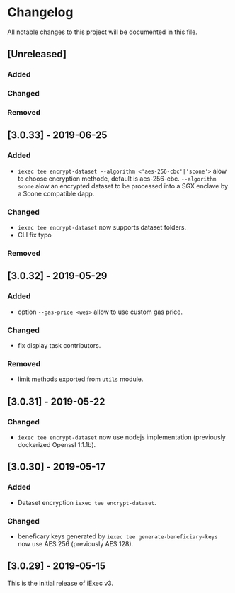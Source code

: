 # Changelog

All notable changes to this project will be documented in this file.

## [Unreleased]

### Added

### Changed

### Removed

## [3.0.33] - 2019-06-25

### Added

- `iexec tee encrypt-dataset --algorithm <'aes-256-cbc'|'scone'>` alow to choose encryption methode, default is aes-256-cbc.
  `--algorithm scone` alow an encrypted dataset to be processed into a SGX enclave by a Scone compatible dapp.

### Changed

- `iexec tee encrypt-dataset` now supports dataset folders.
- CLI fix typo

### Removed

## [3.0.32] - 2019-05-29

### Added

- option `--gas-price <wei>` allow to use custom gas price.

### Changed

- fix display task contributors.

### Removed

- limit methods exported from `utils` module.

## [3.0.31] - 2019-05-22

### Changed

- `iexec tee encrypt-dataset` now use nodejs implementation (previously dockerized Openssl 1.1.1b).

## [3.0.30] - 2019-05-17

### Added

- Dataset encryption `iexec tee encrypt-dataset`.

### Changed

- beneficary keys generated by `ìexec tee generate-beneficiary-keys` now use AES 256 (previously AES 128).

## [3.0.29] - 2019-05-15

This is the initial release of iExec v3.
